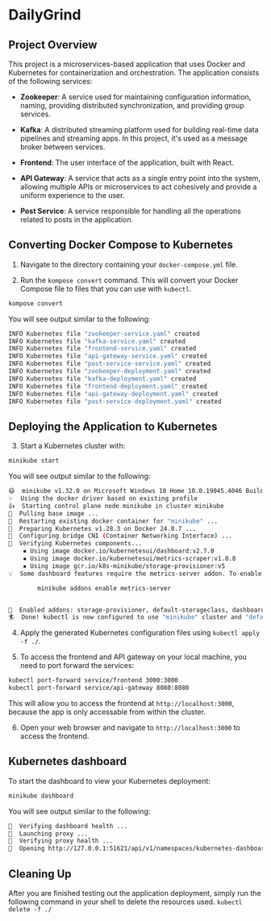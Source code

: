 # DailyGrind

## Project Overview

This project is a microservices-based application that uses Docker and Kubernetes for containerization and orchestration. The application consists of the following services:

- **Zookeeper**: A service used for maintaining configuration information, naming, providing distributed synchronization, and providing group services.

- **Kafka**: A distributed streaming platform used for building real-time data pipelines and streaming apps. In this project, it's used as a message broker between services.

- **Frontend**: The user interface of the application, built with React.

- **API Gateway**: A service that acts as a single entry point into the system, allowing multiple APIs or microservices to act cohesively and provide a uniform experience to the user.

- **Post Service**: A service responsible for handling all the operations related to posts in the application.

## Converting Docker Compose to Kubernetes

1. Navigate to the directory containing your `docker-compose.yml` file.

2. Run the `kompose convert` command. This will convert your Docker Compose file to files that you can use with `kubectl`.

```bash
kompose convert
```

You will see output similar to the following:
```bash
INFO Kubernetes file "zookeeper-service.yaml" created 
INFO Kubernetes file "kafka-service.yaml" created 
INFO Kubernetes file "frontend-service.yaml" created 
INFO Kubernetes file "api-gateway-service.yaml" created 
INFO Kubernetes file "post-service-service.yaml" created 
INFO Kubernetes file "zookeeper-deployment.yaml" created 
INFO Kubernetes file "kafka-deployment.yaml" created 
INFO Kubernetes file "frontend-deployment.yaml" created 
INFO Kubernetes file "api-gateway-deployment.yaml" created 
INFO Kubernetes file "post-service-deployment.yaml" created
```

## Deploying the Application to Kubernetes

3. Start a Kubernetes cluster with:
```Bash
minikube start
```

You will see output similar to the following:
```Bash
😄  minikube v1.32.0 on Microsoft Windows 10 Home 10.0.19045.4046 Build 19045.4046
✨  Using the docker driver based on existing profile
👍  Starting control plane node minikube in cluster minikube
🚜  Pulling base image ...
🔄  Restarting existing docker container for "minikube" ...
🐳  Preparing Kubernetes v1.28.3 on Docker 24.0.7 ...
🔗  Configuring bridge CNI (Container Networking Interface) ...
🔎  Verifying Kubernetes components...
    ▪ Using image docker.io/kubernetesui/dashboard:v2.7.0
    ▪ Using image docker.io/kubernetesui/metrics-scraper:v1.0.8
    ▪ Using image gcr.io/k8s-minikube/storage-provisioner:v5
💡  Some dashboard features require the metrics-server addon. To enable all features please run:

        minikube addons enable metrics-server


🌟  Enabled addons: storage-provisioner, default-storageclass, dashboard
🏄  Done! kubectl is now configured to use "minikube" cluster and "default" namespace by default
```

4. Apply the generated Kubernetes configuration files using `kubectl apply -f ./`.

5. To access the frontend and API gateway on your local machine, you need to port forward the services:

```bash
kubectl port-forward service/frontend 3000:3000
kubectl port-forward service/api-gateway 8080:8080
```
This will allow you to access the frontend at `http://localhost:3000`, because the app is only accessable from within the cluster.

6. Open your web browser and navigate to `http://localhost:3000` to access the frontend.

## Kubernetes dashboard

To start the dashboard to view your Kubernetes deployment:

```Bash
minikube dashboard
```

You will see output similar to the following:

```Bash
🤔  Verifying dashboard health ...
🚀  Launching proxy ...
🤔  Verifying proxy health ...
🎉  Opening http://127.0.0.1:51621/api/v1/namespaces/kubernetes-dashboard/services/http:kubernetes-dashboard:/proxy/ in your default browser...
```

## Cleaning Up
After you are finished testing out the application deployment, simply run the following command in your shell to delete the resources used.
`kubectl delete -f ./`
